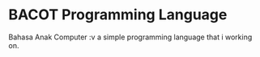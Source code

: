 # BACOT Programming Language

Bahasa Anak Computer :v
a simple programming language that i working on.
